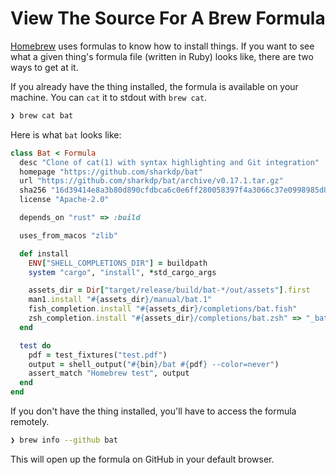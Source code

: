 # View The Source For A Brew Formula

[Homebrew](https://brew.sh/) uses formulas to know how to install things. If
you want to see what a given thing's formula file (written in Ruby) looks like,
there are two ways to get at it.

If you already have the thing installed, the formula is available on your
machine. You can `cat` it to stdout with `brew cat`.

```bash
❯ brew cat bat
```

Here is what `bat` looks like:

```ruby
class Bat < Formula
  desc "Clone of cat(1) with syntax highlighting and Git integration"
  homepage "https://github.com/sharkdp/bat"
  url "https://github.com/sharkdp/bat/archive/v0.17.1.tar.gz"
  sha256 "16d39414e8a3b80d890cfdbca6c0e6ff280058397f4a3066c37e0998985d87c4"
  license "Apache-2.0"

  depends_on "rust" => :build

  uses_from_macos "zlib"

  def install
    ENV["SHELL_COMPLETIONS_DIR"] = buildpath
    system "cargo", "install", *std_cargo_args

    assets_dir = Dir["target/release/build/bat-*/out/assets"].first
    man1.install "#{assets_dir}/manual/bat.1"
    fish_completion.install "#{assets_dir}/completions/bat.fish"
    zsh_completion.install "#{assets_dir}/completions/bat.zsh" => "_bat"
  end

  test do
    pdf = test_fixtures("test.pdf")
    output = shell_output("#{bin}/bat #{pdf} --color=never")
    assert_match "Homebrew test", output
  end
end
```

If you don't have the thing installed, you'll have to access the formula
remotely.

```bash
❯ brew info --github bat
```

This will open up the formula on GitHub in your default browser.

